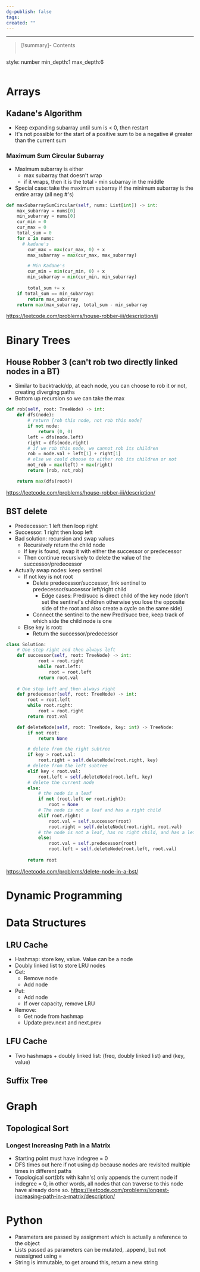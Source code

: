 ```yaml
---
dg-publish: false
tags: 
created: ""
---
```

---
>[!summary]- Contents
>```toc
style: number
min_depth:1
max_depth:6 
>```
# Arrays
## Kadane's Algorithm
- Keep expanding subarray until sum is  < 0, then restart 
- It's not possible for the start of a positive sum to be a negative # greater than the current sum
### Maximum Sum Circular Subarray
- Maximum subarray is either 
	- max subarray that doesn't wrap
	- if it wraps, then it is the total - min subarray in the middle
- Special case: take the maximum subarray if the minimum subarray is the entire array (all neg #'s)
```python
def maxSubarraySumCircular(self, nums: List[int]) -> int:
	max_subarray = nums[0] 
	min_subarray = nums[0] 
	cur_min = 0 
	cur_max = 0 
	total_sum = 0
	for x in nums:
	  # kadane's 
		cur_max = max(cur_max, 0) + x
		max_subarray = max(cur_max, max_subarray)

		# Min Kadane's
		cur_min = min(cur_min, 0) + x
		min_subarray = min(cur_min, min_subarray)
	  
		total_sum += x
	if total_sum == min_subarray:
		return max_subarray
	return max(max_subarray, total_sum - min_subarray
```
https://leetcode.com/problems/house-robber-iii/description/jj

# Binary Trees

## House Robber 3 (can't rob two directly linked nodes in a BT) 
- Similar to backtrack/dp, at each node, you can choose to rob it or not, creating diverging paths
- Bottom up recursion so we can take the max
```python
def rob(self, root: TreeNode) -> int:
	def dfs(node):
		# return [rob this node, not rob this node]
		if not node:
			return (0, 0)
		left = dfs(node.left)
		right = dfs(node.right)
		# if we rob this node, we cannot rob its children
		rob = node.val + left[1] + right[1]
		# else we could choose to either rob its children or not
		not_rob = max(left) + max(right)
		return [rob, not_rob]

	return max(dfs(root))
```
https://leetcode.com/problems/house-robber-iii/description/

## BST delete
- Predecessor: 1 left then loop right 
- Successor: 1 right then loop left 
- Bad solution: recursion and swap values
	- Recursively return the child node
	- If key is found, swap it with either the successor or predecessor
	- Then continue recursively to delete the value of the successor/predecessor
- Actually swap nodes: keep sentinel
	- If not key is not root
		- Delete predecessor/successor, link sentinel to predecessor/successor left/right child 
			- Edge cases: Pred/succ is direct child of the key node (don't set the sentinel's children otherwise you lose the opposite side of the root and also create a cycle on the same side)
		- Connect the sentinel to the new Pred/succ tree, keep track of which side the child node is one
	- Else key is root:
		- Return the successor/predecessor
```python
class Solution:
    # One step right and then always left
    def successor(self, root: TreeNode) -> int:
            root = root.right
            while root.left:
                root = root.left
            return root.val
        
    # One step left and then always right
    def predecessor(self, root: TreeNode) -> int:
        root = root.left
        while root.right:
            root = root.right
        return root.val

    def deleteNode(self, root: TreeNode, key: int) -> TreeNode:
        if not root:
            return None

        # delete from the right subtree
        if key > root.val:
            root.right = self.deleteNode(root.right, key)
        # delete from the left subtree
        elif key < root.val:
            root.left = self.deleteNode(root.left, key)
        # delete the current node
        else:
            # the node is a leaf
            if not (root.left or root.right):
                root = None
            # The node is not a leaf and has a right child
            elif root.right:
                root.val = self.successor(root)
                root.right = self.deleteNode(root.right, root.val)
            # the node is not a leaf, has no right child, and has a left child    
            else:
                root.val = self.predecessor(root)
                root.left = self.deleteNode(root.left, root.val)
                        
        return root
```
https://leetcode.com/problems/delete-node-in-a-bst/



# Dynamic Programming

# Data Structures
## LRU Cache
 - Hashmap: store key, value. Value can be a node
 - Doubly linked list to store LRU nodes
 - Get:
	 - Remove node
	 - Add node
- Put:
	- Add node
	- If over capacity, remove LRU 
- Remove:
	- Get node from hashmap
	- Update prev.next and next.prev
## LFU Cache
- Two hashmaps + doubly linked list: (freq, doubly linked list) and (key, value)
## Suffix Tree


# Graph
## Topological Sort
### Longest Increasing Path in a Matrix
- Starting point must have indegree = 0
- DFS times out here if not using dp because nodes are revisited multiple times in different paths
- Topological sort(bfs with kahn's) only appends the current node if indegree = 0, in other words, all nodes that can traverse to this node have already done so.
https://leetcode.com/problems/longest-increasing-path-in-a-matrix/description/

# Python
- Parameters are passed by assignment which is actually a reference to the object
- Lists passed as parameters can be mutated, .append, but not reassigned using  =
- String is immutable, to get around this, return a new string





